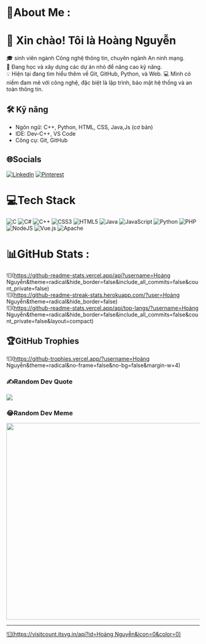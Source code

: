 # 💫About Me :
# 👋 Xin chào! Tôi là Hoàng Nguyễn
🎓 sinh viên ngành Công nghệ thông tin, chuyên ngành An ninh mạng.  
🚀 Đang học và xây dựng các dự án nhỏ để nâng cao kỹ năng.  
💡 Hiện tại đang tìm hiểu thêm về Git, GitHub, Python, và Web.
💻 Mình có niềm đam mê với công nghệ, đặc biệt là lập trình, bảo mật hệ thống và an toàn thông tin.

## 🛠️ Kỹ năng
- Ngôn ngữ: C++, Python, HTML, CSS, Java,Js (cơ bản)
- IDE: Dev-C++, VS Code
- Công cụ: Git, GitHub

## 🌐Socials
[![LinkedIn](https://img.shields.io/badge/LinkedIn-%230077B5.svg?logo=linkedin&logoColor=white)](https://linkedin.com/in/https://www.linkedin.com/in/hoang-nguyen-076310356/) [![Pinterest](https://img.shields.io/badge/Pinterest-%23E60023.svg?logo=Pinterest&logoColor=white)](https://pinterest.com/https://www.pinterest.com/hn_Ideanova) 

# 💻Tech Stack
![C](https://img.shields.io/badge/c-%2300599C.svg?style=flat-square&logo=c&logoColor=white) ![C#](https://img.shields.io/badge/c%23-%23239120.svg?style=flat-square&logo=c-sharp&logoColor=white) ![C++](https://img.shields.io/badge/c++-%2300599C.svg?style=flat-square&logo=c%2B%2B&logoColor=white) ![CSS3](https://img.shields.io/badge/css3-%231572B6.svg?style=flat-square&logo=css3&logoColor=white) ![HTML5](https://img.shields.io/badge/html5-%23E34F26.svg?style=flat-square&logo=html5&logoColor=white) ![Java](https://img.shields.io/badge/java-%23ED8B00.svg?style=flat-square&logo=java&logoColor=white) ![JavaScript](https://img.shields.io/badge/javascript-%23323330.svg?style=flat-square&logo=javascript&logoColor=%23F7DF1E) ![Python](https://img.shields.io/badge/python-3670A0?style=flat-square&logo=python&logoColor=ffdd54) ![PHP](https://img.shields.io/badge/php-%23777BB4.svg?style=flat-square&logo=php&logoColor=white) ![NodeJS](https://img.shields.io/badge/node.js-6DA55F?style=flat-square&logo=node.js&logoColor=white) ![Vue.js](https://img.shields.io/badge/vuejs-%2335495e.svg?style=flat-square&logo=vuedotjs&logoColor=%234FC08D) ![Apache](https://img.shields.io/badge/apache-%23D42029.svg?style=flat-square&logo=apache&logoColor=white)
# 📊GitHub Stats :
![](https://github-readme-stats.vercel.app/api?username=Hoàng Nguyễn&theme=radical&hide_border=false&include_all_commits=false&count_private=false)<br/>
![](https://github-readme-streak-stats.herokuapp.com/?user=Hoàng Nguyễn&theme=radical&hide_border=false)<br/>
![](https://github-readme-stats.vercel.app/api/top-langs/?username=Hoàng Nguyễn&theme=radical&hide_border=false&include_all_commits=false&count_private=false&layout=compact)

## 🏆GitHub Trophies
![](https://github-trophies.vercel.app/?username=Hoàng Nguyễn&theme=radical&no-frame=false&no-bg=false&margin-w=4)

### ✍️Random Dev Quote
![](https://quotes-github-readme.vercel.app/api?type=horizontal&theme=radical)

### 😂Random Dev Meme
<img src="https://random-memer.herokuapp.com/" width="512px"/>

---
[![](https://visitcount.itsvg.in/api?id=Hoàng Nguyễn&icon=0&color=0)](https://visitcount.itsvg.in)
